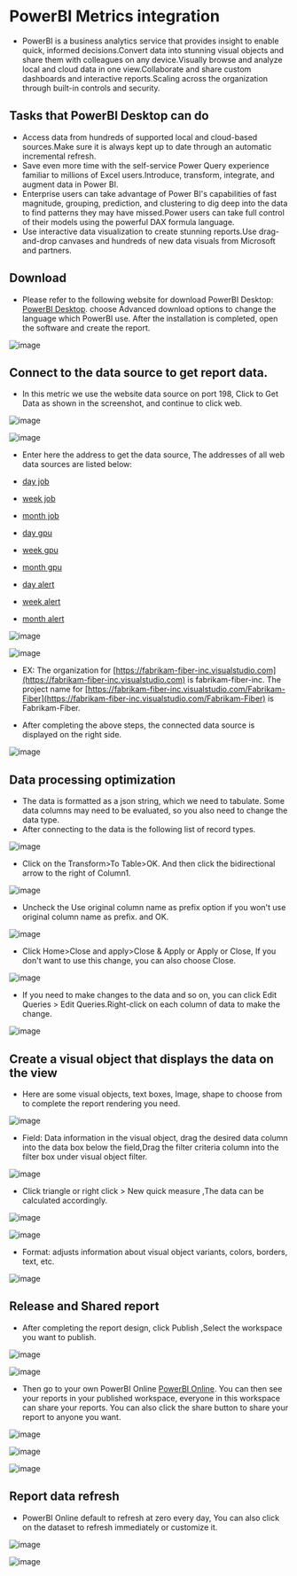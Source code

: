 # PowerBI Metrics integration

- PowerBI is a business analytics service that provides insight to enable quick, informed decisions.Convert data into stunning visual objects and share them with colleagues on any device.Visually browse and analyze local and cloud data in one view.Collaborate and share custom dashboards and interactive reports.Scaling across the organization through built-in controls and security.

## Tasks that PowerBI Desktop can do
- Access data from hundreds of supported local and cloud-based sources.Make sure it is always kept up to date through an automatic incremental refresh.
- Save even more time with the self-service Power Query experience familiar to millions of Excel users.Introduce, transform, integrate, and augment data in Power BI.
- Enterprise users can take advantage of Power BI's capabilities of fast magnitude, grouping, prediction, and clustering to dig deep into the data to find patterns they may have missed.Power users can take full control of their models using the powerful DAX formula language.
- Use interactive data visualization to create stunning reports.Use drag-and-drop canvases and hundreds of new data visuals from Microsoft and partners.

## Download

- Please refer to the following website for download PowerBI Desktop:   [PowerBI Desktop](https://powerbi.microsoft.com/zh-cn/desktop/). choose Advanced download options to change the language which PowerBI use. After the installation is completed, open the software and create the report.

![image](./images/download.png)

## Connect to the data source to get report data.
- In this metric we use the website data source on port 198, Click to Get Data as shown in the screenshot, and continue to click web.

![image](./images/getdata.png)

![image](./images/web.png)

- Enter here the address to get the data source, The addresses of all web data sources are listed below:

-  [day job](http://111.11.12.13/raw_job?span=day)
-  [week job](http://111.11.12.13/raw_job?span=day)
-  [month job](http://111.11.12.13/raw_job?span=day)
-  [day gpu](http://111.11.12.13/raw_job?span=day)
-  [week gpu](http://111.11.12.13/raw_job?span=day)
-  [month gpu](http://111.11.12.13/raw_job?span=day)
-  [day alert](http://111.11.12.13/raw_job?span=day)
-  [week alert](http://111.11.12.13/raw_job?span=day)
-  [month alert](http://111.11.12.13/raw_job?span=day)

![image](./images/online.png)

![image](./images/azure.png)

- EX: The organization for [https://fabrikam-fiber-inc.visualstudio.com](https://fabrikam-fiber-inc.visualstudio.com) is fabrikam-fiber-inc.
The project name for [https://fabrikam-fiber-inc.visualstudio.com/Fabrikam-Fiber](https://fabrikam-fiber-inc.visualstudio.com/Fabrikam-Fiber)
is Fabrikam-Fiber.

- After completing the above steps, the connected data source is displayed on the right side.

![image](./images/datatable.png)

## Data processing optimization

- The data is formatted as a json string, which we need to tabulate. Some data columns may need to be evaluated, so you also need to change the data type.
- After connecting to the data is the following list of record types.

![image](./images/totable.png)

- Click on the Transform>To Table>OK. And then click the bidirectional arrow to the right of Column1.

![image](./images/data-record.png)

- Uncheck the Use original column name as prefix option if you won't use original column name as prefix. and OK.

![image](./images/unfold.png)

- Click Home>Close and apply>Close & Apply or Apply or Close, If you don't want to use this change, you can also choose Close.

![image](./images/close&apply.png)

- If you need to make changes to the data and so on, you can click Edit Queries > Edit Queries.Right-click on each column of data to make the change.

![image](./images/editQuery.png)

## Create a visual object that displays the data on the view

- Here are some visual objects, text boxes, Image, shape to choose from to complete the report rendering you need.

![image](./images/graphics.png)

- Field: Data information in the visual object, drag the desired data column into the data box below the field,Drag the filter criteria column into the filter box under visual object filter.

![image](./images/port2.png)

- Click triangle or right click > New quick measure ,The data can be calculated accordingly.

![image](./images/newMeasuer.png)

![image](./images/quickMeasure.png)

- Format: adjusts information about visual object variants, colors, borders, text, etc.

![image](./images/pormat.png)

## Release and Shared report

- After completing the report design, click Publish ,Select the workspace you want to publish.

![image](./images/publish.png)

![image](./images/destination.png)

- Then go to your own PowerBI Online [PowerBI Online](https://msit.powerbi.com/home). You can then see your reports in your published workspace, everyone in this workspace can share your reports. You can also click the share button to share your report to anyone you want.

![image](./images/workspace.png)

![image](./images/share.png)

![image](./images/sharereport.png)

## Report data refresh

- PowerBI Online default to refresh at zero every day, You can also click on the dataset to refresh immediately or customize it.

![image](./images/datasets.png)

![image](./images/refesh.png)
